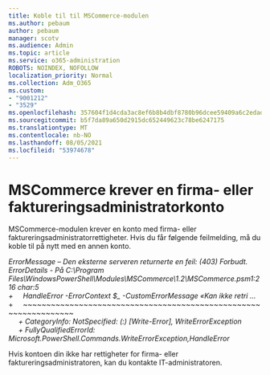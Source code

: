 ```yaml
---
title: Koble til til MSCommerce-modulen
ms.author: pebaum
author: pebaum
manager: scotv
ms.audience: Admin
ms.topic: article
ms.service: o365-administration
ROBOTS: NOINDEX, NOFOLLOW
localization_priority: Normal
ms.collection: Adm_O365
ms.custom:
- "9001212"
- "3529"
ms.openlocfilehash: 357604f1d4cda3ac8ef6b8b4dbf8780b96dcee59409a6c2edad4a84d6adda62a
ms.sourcegitcommit: b5f7da89a650d2915dc652449623c78be6247175
ms.translationtype: MT
ms.contentlocale: nb-NO
ms.lasthandoff: 08/05/2021
ms.locfileid: "53974678"
---
```

# <a name="mscommerce-requires-a-company-or-billing-administrator-account"></a>MSCommerce krever en firma- eller faktureringsadministratorkonto

MSCommerce-modulen krever en konto med firma- eller faktureringsadministratorrettigheter. Hvis du får følgende feilmelding, må du koble til på nytt med en annen konto.

*ErrorMessage – Den eksterne serveren returnerte en feil: (403) Forbudt. ErrorDetails - På C:\Program Files\WindowsPowerShell\Modules\MSCommerce\1.2\MSCommerce.psm1:216 char:5*<br>
*+&nbsp;&nbsp;&nbsp;&nbsp;&nbsp;HandleError -ErrorContext $_ -CustomErrorMessage «Kan ikke retri ...*<br>
\+&nbsp;&nbsp;&nbsp;&nbsp;&nbsp;~~~~~~~~~~~~~~~~~~~~~~~~~~~~~~~~~~~~~~~~~~~~~~~~~~~~~~~~~~~~~~~~~<br>
&nbsp;&nbsp;&nbsp;&nbsp;&nbsp;*+ CategoryInfo: NotSpecified: (:) [Write-Error], WriteErrorException*<br>
&nbsp;&nbsp;&nbsp;&nbsp;&nbsp;*+ FullyQualifiedErrorId: Microsoft.PowerShell.Commands.WriteErrorException,HandleError*

Hvis kontoen din ikke har rettigheter for firma- eller faktureringsadministratoren, kan du kontakte IT-administratoren.
